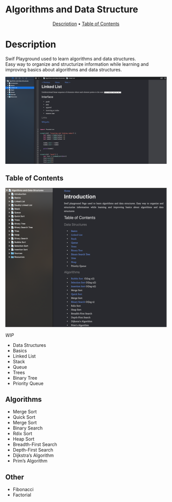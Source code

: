 # Algorithms and Data Structure
<p align="center">
  <a href="#description">Description</a> •
  <a href="#table-of-contents">Table of Contents</a> 
</p> 

# Description
Swif Playground used to learn algorithms and data structures.  
Easy way to organize and structurize information while learning and improving 
basics about algorithms and data structures.     

![Playground](https://github.com/Kharchevskyi/Algorithms-and-ds/blob/master/Algorithms-and-Data-Structures.playground/Resources/screen2.png)

## Table of Contents

![Table](https://github.com/Kharchevskyi/Algorithms-and-ds/blob/master/Algorithms-and-Data-Structures.playground/Resources/toc.png)

*WIP*
 
 * Data Structures
 * Basics
 * Linked List
 * Stack
 * Queue
 * Trees 
 * Binary Tree
 * Priority Queue
 
 ## Algorithms
 * Merge Sort
 * Quick Sort
 * Merge Sort
 * Binary Search
 * Rdix Sort
 * Heap Sort
 * Breadth-First Search
 * Depth-First Search
 * Dijkstra’s Algorithm
 * Prim’s Algorithm
 
 ## Other
 * Fibonacci
 * Factorial


